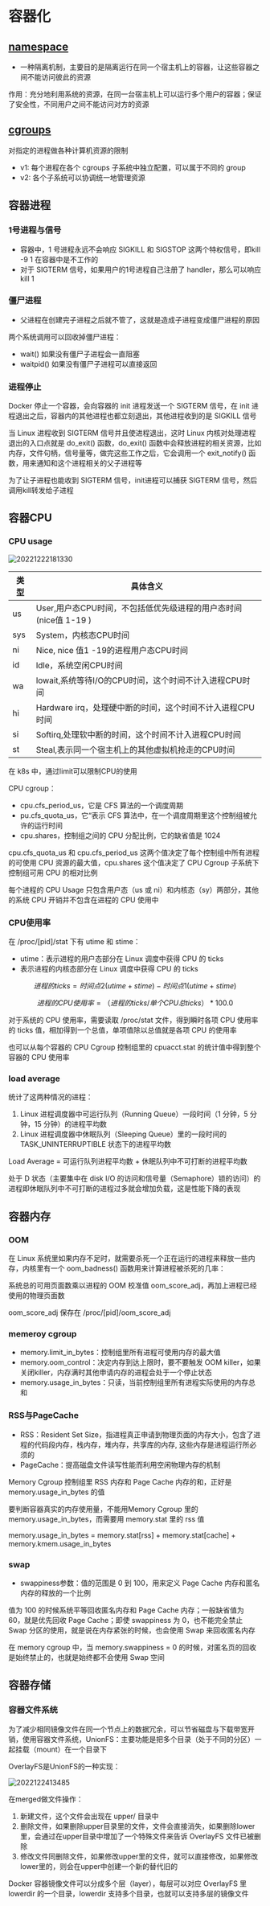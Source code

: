 # 容器化

## [namespace](/操作系统/linux/内核.md#namespace)

- 一种隔离机制，主要目的是隔离运行在同一个宿主机上的容器，让这些容器之间不能访问彼此的资源

作用：充分地利用系统的资源，在同一台宿主机上可以运行多个用户的容器；保证了安全性，不同用户之间不能访问对方的资源

## [cgroups](/操作系统/linux/内核.md#cgroup)

对指定的进程做各种计算机资源的限制

- v1: 每个进程在各个 cgroups 子系统中独立配置，可以属于不同的 group
- v2: 各个子系统可以协调统一地管理资源

## 容器进程

### 1号进程与信号

- 容器中，1 号进程永远不会响应 SIGKILL 和 SIGSTOP 这两个特权信号，即kill -9 1 在容器中是不工作的
- 对于 SIGTERM 信号，如果用户的1号进程自己注册了 handler，那么可以响应 kill 1

### 僵尸进程

- 父进程在创建完子进程之后就不管了，这就是造成子进程变成僵尸进程的原因

两个系统调用可以回收掉僵尸进程：

- wait() 如果没有僵尸子进程会一直阻塞
- waitpid() 如果没有僵尸子进程可以直接返回

### 进程停止

Docker 停止一个容器，会向容器的 init 进程发送一个 SIGTERM 信号，在 init 进程退出之后，容器内的其他进程也都立刻退出，其他进程收到的是 SIGKILL 信号

当 Linux 进程收到 SIGTERM 信号并且使进程退出，这时 Linux 内核对处理进程退出的入口点就是 do_exit() 函数，do_exit() 函数中会释放进程的相关资源，比如内存，文件句柄，信号量等，做完这些工作之后，它会调用一个 exit_notify() 函数，用来通知和这个进程相关的父子进程等

为了让子进程也能收到 SIGTERM 信号，init进程可以捕获 SIGTERM 信号，然后调用kill转发给子进程

## 容器CPU

### CPU usage

![20221222181330](/assets/20221222181330.webp)

类型  | 具体含义
--- | ------------------------------------------
us  | User,用户态CPU时间，不包括低优先级进程的用户态时间(nice值 1-19 )
sys | System，内核态CPU时间
ni  | Nice, nice 值1 -19的进程用户态CPU时间
id  | ldle，系统空闲CPU时间
wa  | lowait,系统等待I/O的CPU时间，这个时间不计入进程CPU时间
hi  | Hardware irq，处理硬中断的时间，这个时间不计入进程CPU时间
si  | Softirq,处理软中断的时间，这个时间不计入进程CPU时间
st  | Steal,表示同一个宿主机上的其他虚拟机抢走的CPU时间

在 k8s 中，通过limit可以限制CPU的使用

CPU cgroup：

- cpu.cfs_period_us，它是 CFS 算法的一个调度周期
- pu.cfs_quota_us，它“表示 CFS 算法中，在一个调度周期里这个控制组被允许的运行时间
- cpu.shares，控制组之间的 CPU 分配比例，它的缺省值是 1024

cpu.cfs_quota_us 和 cpu.cfs_period_us 这两个值决定了每个控制组中所有进程的可使用 CPU 资源的最大值，cpu.shares 这个值决定了 CPU Cgroup 子系统下控制组可用 CPU 的相对比例

每个进程的 CPU Usage 只包含用户态（us 或 ni）和内核态（sy）两部分，其他的系统 CPU 开销并不包含在进程的 CPU 使用中

### CPU使用率

在 /proc/[pid]/stat 下有 utime 和 stime：

- utime：表示进程的用户态部分在 Linux 调度中获得 CPU 的 ticks
- 表示进程的内核态部分在 Linux 调度中获得 CPU 的 ticks

$$进程的 ticks = 时间点2(utime + stime) - 时间点1(utime + stime)$$

$$进程的 CPU 使用率 =（进程的 ticks/ 单个 CPU 总 ticks）*100.0$$

对于系统的 CPU 使用率，需要读取 /proc/stat 文件，得到瞬时各项 CPU 使用率的 ticks 值，相加得到一个总值，单项值除以总值就是各项 CPU 的使用率

也可以从每个容器的 CPU Cgroup 控制组里的 cpuacct.stat 的统计值中得到整个容器的 CPU 使用率

### load average

统计了这两种情况的进程：

1. Linux 进程调度器中可运行队列（Running Queue）一段时间（1 分钟，5 分钟，15 分钟）的进程平均数
2. Linux 进程调度器中休眠队列（Sleeping Queue）里的一段时间的 TASK_UNINTERRUPTIBLE 状态下的进程平均数

Load Average = 可运行队列进程平均数 + 休眠队列中不可打断的进程平均数

处于 D 状态（主要集中在 disk I/O 的访问和信号量（Semaphore）锁的访问）的进程即休眠队列中不可打断的进程过多就会增加负载，这是性能下降的表现

## 容器内存

### OOM

在 Linux 系统里如果内存不足时，就需要杀死一个正在运行的进程来释放一些内存，内核里有一个 oom_badness() 函数用来计算进程被杀死的几率：

系统总的可用页面数乘以进程的 OOM 校准值 oom_score_adj，再加上进程已经使用的物理页面数

oom_score_adj 保存在 /proc/[pid]/oom_score_adj

### memeroy cgroup

- memory.limit_in_bytes：控制组里所有进程可使用内存的最大值
- memory.oom_control：决定内存到达上限时，要不要触发 OOM killer，如果关闭killer，内存满时其他申请内存的进程会处于一个停止状态
- memory.usage_in_bytes：只读，当前控制组里所有进程实际使用的内存总和

### RSS与PageCache

- RSS：Resident Set Size，指进程真正申请到物理页面的内存大小，包含了进程的代码段内存，栈内存，堆内存，共享库的内存, 这些内存是进程运行所必须的
- PageCache：提高磁盘文件读写性能而利用空闲物理内存的机制

Memory Cgroup 控制组里 RSS 内存和 Page Cache 内存的和，正好是 memory.usage_in_bytes 的值

要判断容器真实的内存使用量，不能用Memory Cgroup 里的 memory.usage_in_bytes，而需要用 memory.stat 里的 rss 值

memory.usage_in_bytes = memory.stat[rss] + memory.stat[cache] + memory.kmem.usage_in_bytes

### swap

- swappiness参数：值的范围是 0 到 100，用来定义 Page Cache 内存和匿名内存的释放的一个比例

值为 100 的时候系统平等回收匿名内存和 Page Cache 内存；一般缺省值为 60，就是优先回收 Page Cache；即使 swappiness 为 0，也不能完全禁止 Swap 分区的使用，就是说在内存紧张的时候，也会使用 Swap 来回收匿名内存

在 memory cgroup 中，当 memory.swappiness = 0 的时候，对匿名页的回收是始终禁止的，也就是始终都不会使用 Swap 空间

## 容器存储

### 容器文件系统

为了减少相同镜像文件在同一个节点上的数据冗余，可以节省磁盘与下载带宽开销，使用容器文件系统，UnionFS：主要功能是把多个目录（处于不同的分区）一起挂载（mount）在一个目录下

OverlayFS是UnionFS的一种实现：

![2022122413485](/assets/2022122413485.webp)

在merged做文件操作：

1. 新建文件，这个文件会出现在 upper/ 目录中
2. 删除文件，如果删除upper目录里的文件，文件会直接消失，如果删除lower里，会通过在upper目录中增加了一个特殊文件来告诉 OverlayFS 文件已被删除
3. 修改文件同删除文件，如果修改upper里的文件，就可以直接修改，如果修改lower里的，则会在upper中创建一个新的替代旧的

Docker 容器镜像文件可以分成多个层（layer），每层可以对应 OverlayFS 里 lowerdir 的一个目录，lowerdir 支持多个目录，也就可以支持多层的镜像文件

